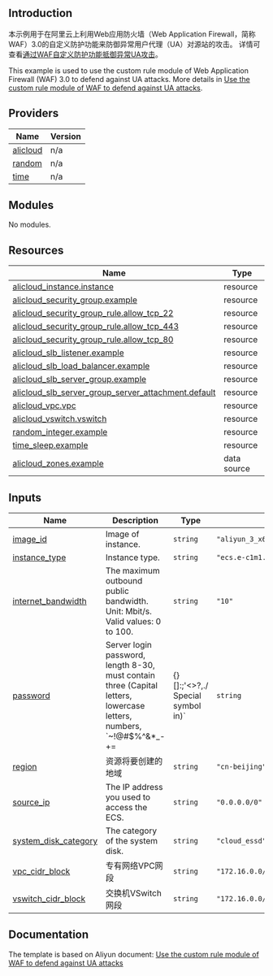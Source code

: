 ## Introduction

<!-- DOCS_DESCRIPTION_CN -->
本示例用于在阿里云上利用Web应用防火墙（Web Application Firewall，简称WAF）3.0的自定义防护功能来防御异常用户代理（UA）对源站的攻击。
详情可查看[通过WAF自定义防护功能抵御异常UA攻击](http://help.aliyun.com/document_detail/2804234.htm)。
<!-- DOCS_DESCRIPTION_CN -->

<!-- DOCS_DESCRIPTION_EN -->
This example is used to use the custom rule module of Web Application Firewall (WAF) 3.0 to defend against UA attacks.
More details in [Use the custom rule module of WAF to defend against UA attacks](http://help.aliyun.com/document_detail/2804234.htm).
<!-- DOCS_DESCRIPTION_EN -->

<!-- BEGIN_TF_DOCS -->
## Providers

| Name | Version |
|------|---------|
| <a name="provider_alicloud"></a> [alicloud](#provider\_alicloud) | n/a |
| <a name="provider_random"></a> [random](#provider\_random) | n/a |
| <a name="provider_time"></a> [time](#provider\_time) | n/a |

## Modules

No modules.

## Resources

| Name | Type |
|------|------|
| [alicloud_instance.instance](https://registry.terraform.io/providers/aliyun/alicloud/latest/docs/resources/instance) | resource |
| [alicloud_security_group.example](https://registry.terraform.io/providers/aliyun/alicloud/latest/docs/resources/security_group) | resource |
| [alicloud_security_group_rule.allow_tcp_22](https://registry.terraform.io/providers/aliyun/alicloud/latest/docs/resources/security_group_rule) | resource |
| [alicloud_security_group_rule.allow_tcp_443](https://registry.terraform.io/providers/aliyun/alicloud/latest/docs/resources/security_group_rule) | resource |
| [alicloud_security_group_rule.allow_tcp_80](https://registry.terraform.io/providers/aliyun/alicloud/latest/docs/resources/security_group_rule) | resource |
| [alicloud_slb_listener.example](https://registry.terraform.io/providers/aliyun/alicloud/latest/docs/resources/slb_listener) | resource |
| [alicloud_slb_load_balancer.example](https://registry.terraform.io/providers/aliyun/alicloud/latest/docs/resources/slb_load_balancer) | resource |
| [alicloud_slb_server_group.example](https://registry.terraform.io/providers/aliyun/alicloud/latest/docs/resources/slb_server_group) | resource |
| [alicloud_slb_server_group_server_attachment.default](https://registry.terraform.io/providers/aliyun/alicloud/latest/docs/resources/slb_server_group_server_attachment) | resource |
| [alicloud_vpc.vpc](https://registry.terraform.io/providers/aliyun/alicloud/latest/docs/resources/vpc) | resource |
| [alicloud_vswitch.vswitch](https://registry.terraform.io/providers/aliyun/alicloud/latest/docs/resources/vswitch) | resource |
| [random_integer.example](https://registry.terraform.io/providers/hashicorp/random/latest/docs/resources/integer) | resource |
| [time_sleep.example](https://registry.terraform.io/providers/hashicorp/time/latest/docs/resources/sleep) | resource |
| [alicloud_zones.example](https://registry.terraform.io/providers/aliyun/alicloud/latest/docs/data-sources/zones) | data source |

## Inputs

| Name | Description | Type | Default | Required |
|------|-------------|------|---------|:--------:|
| <a name="input_image_id"></a> [image\_id](#input\_image\_id) | Image of instance. | `string` | `"aliyun_3_x64_20G_alibase_20250117.vhd"` | no |
| <a name="input_instance_type"></a> [instance\_type](#input\_instance\_type) | Instance type. | `string` | `"ecs.e-c1m1.large"` | no |
| <a name="input_internet_bandwidth"></a> [internet\_bandwidth](#input\_internet\_bandwidth) | The maximum outbound public bandwidth. Unit: Mbit/s. Valid values: 0 to 100. | `string` | `"10"` | no |
| <a name="input_password"></a> [password](#input\_password) | Server login password, length 8-30, must contain three (Capital letters, lowercase letters, numbers, `~!@#$%^&*_-+=|{}[]:;'<>?,./ Special symbol in)` | `string` | `"Terraform@Example"` | no |
| <a name="input_region"></a> [region](#input\_region) | 资源将要创建的地域 | `string` | `"cn-beijing"` | no |
| <a name="input_source_ip"></a> [source\_ip](#input\_source\_ip) | The IP address you used to access the ECS. | `string` | `"0.0.0.0/0"` | no |
| <a name="input_system_disk_category"></a> [system\_disk\_category](#input\_system\_disk\_category) | The category of the system disk. | `string` | `"cloud_essd"` | no |
| <a name="input_vpc_cidr_block"></a> [vpc\_cidr\_block](#input\_vpc\_cidr\_block) | 专有网络VPC网段 | `string` | `"172.16.0.0/16"` | no |
| <a name="input_vswitch_cidr_block"></a> [vswitch\_cidr\_block](#input\_vswitch\_cidr\_block) | 交换机VSwitch网段 | `string` | `"172.16.0.0/24"` | no |
<!-- END_TF_DOCS -->

## Documentation
<!-- docs-link --> 

The template is based on Aliyun document: [Use the custom rule module of WAF to defend against UA attacks](http://help.aliyun.com/document_detail/2804234.htm) 

<!-- docs-link --> 